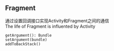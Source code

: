 <link rel="stylesheet" href="github-markdown.css">
<article class="markdown-body">

## Fragment
通过设置回调接口实现Activity和Fragment之间的通信  
The life of Fragment is influented by Activity

	getArgument(): Bundle  
	setArgument(bundle)  
	addToBackStack()  

</article>
